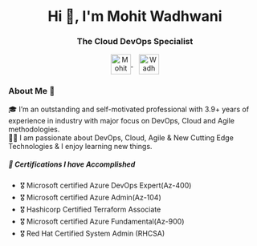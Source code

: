 <h1 align="center">Hi 👋, I'm Mohit Wadhwani </h1>
<h3 align="center">The Cloud DevOps Specialist</h3>

<p align="center">
<a align="center" href="https://in.linkedin.com/in/wadhwani-mohit" target="_blank">
  <img align="center" src="https://cdn.jsdelivr.net/npm/simple-icons@3/icons/linkedin.svg" alt="Mohit" width="40px" />
</a>
  &nbsp;&nbsp;
<a align="center" href="https://www.credly.com/users/mohit-wadhwani.ebde756f/badges" target="_blank">
  <img align="center" src="https://www.svgrepo.com/show/331358/credly.svg" alt="Wadhwani" width="40px" />
</a>
</p>


### About Me 🚀

🎓 I’m an outstanding and self-motivated professional with 3.9+ years of experience in industry with major focus on DevOps, Cloud and Agile methodologies. </br>
👨‍💻 I am passionate about DevOps, Cloud, Agile & New Cutting Edge Technologies & I enjoy learning new things.<br>

##### 🧾 Certifications I have Accomplished

- 🎖 Microsoft certified Azure DevOps Expert(Az-400)
- 🎖 Microsoft certified Azure Admin(Az-104)
- 🎖 Hashicorp Certified Terraform Associate
- 🎖 Microsoft certified Azure Fundamental(Az-900)
- 🎖 Red Hat Certified System Admin (RHCSA)
